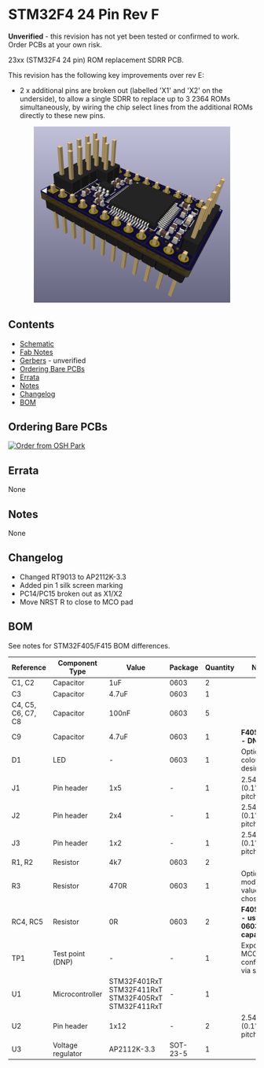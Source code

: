 # STM32F4 24 Pin Rev F

**Unverified** - this revision has not yet been tested or confirmed to work.  Order PCBs at your own risk.

23xx (STM32F4 24 pin) ROM replacement SDRR PCB.

This revision has the following key improvements over rev E:

- 2 x additional pins are broken out (labelled 'X1' and 'X2' on the underside), to allow a single SDRR to replace up to 3 2364 ROMs simultaneously, by wiring the chip select lines from the additional ROMs directly to these new pins.  

<div style="text-align: center;">
  <a href="/sdrr-pcb/unverified/stm32f4-24-pin-rev-f/sdrr-24-pin-rev-f-side.png">
    <img src="sdrr-24-pin-rev-f-side.png" alt="SDRR STM32F4 24 pin rev F" width="400">
  </a>
</div>

## Contents

- [Schematic](sdrr-24-pin-rev-f-schematic.pdf)
- [Fab Notes](sdrr-24-pin-rev-f-fab-notes.pdf)
- [Gerbers](gerbers/) - unverified
- [Ordering Bare PCBs](#ordering-bare-pcbs)
- [Errata](#errata)
- [Notes](#notes)
- [Changelog](#changelog)
- [BOM](#bom)

## Ordering Bare PCBs

[![Order from OSH Park](https://oshpark.com/assets/badge-5b7ec47045b78aef6eb9d83b3bac6b1920de805e9a0c227658eac6e19a045b9c.png)](https://oshpark.com/shared_projects/FXTBxRfK)

## Errata

None

## Notes

None

## Changelog

- Changed RT9013 to AP2112K-3.3
- Added pin 1 silk screen marking
- PC14/PC15 broken out as X1/X2
- Move NRST R to close to MCO pad

## BOM

See notes for STM32F405/F415 BOM differences.

| Reference | Component Type | Value | Package | Quantity | Notes |
|-----------|----------------|-------|---------|----------|-------|
| C1, C2 | Capacitor | 1uF | 0603 | 2 | |
| C3 | Capacitor | 4.7uF| 0603 | 1 | |
| C4, C5, C6, C7, C8 | Capacitor | 100nF | 0603 | 5 | |
| C9 | Capacitor | 4.7uF| 0603 | 1 | **F405/F411 - DNP** |
| D1 | LED | - | 0603 | 1 | Optional, colour as desired |
| J1 | Pin header | 1x5 | - | 1 | 2.54mm (0.1") pin pitch |
| J2 | Pin header | 2x4 | - | 1 | 2.54mm (0.1") pin pitch |
| J3 | Pin header | 1x2 | - | 1 | 2.54mm (0.1") pin pitch |
| R1, R2 | Resistor | 4k7 | 0603 | 2 | |
| R3 | Resistor | 470R | 0603 | 1 | Optional, modify value to suit chosen LED |
| RC4, RC5 | Resistor | 0R | 0603 | 2 | **F405/F411 - use 2.2uF 0603 capacitor** |
| TP1 | Test point (DNP) | - | - | 1 | Exposes MCO1, configurable via software |
| U1 | Microcontroller | STM32F401RxT STM32F411RxT STM32F405RxT STM32F411RxT | - | 1 | |
| U2 | Pin header | 1x12 | - | 2 | 2.54mm (0.1") pin pitch |
| U3 | Voltage regulator | AP2112K-3.3 | SOT-23-5 | 1 | |
